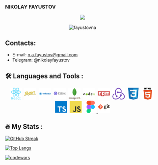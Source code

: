 ### NIKOLAY FAYUSTOV

<div id="header" align="center">
  <img src="https://media.giphy.com/media/JIX9t2j0ZTN9S/giphy.gif" width="200" border-radius="20"/>
</div>

<p align="center" width="200"> <img width="200" src="https://komarev.com/ghpvc/?username=fayustovna&label=Profile%20views&color=0e75b6&style=flat" alt="fayustovna" /> </p>

## Contacts:
- E-mail: n.a.fayustov@gmail.com
- Telegram: @nikolayfayustov



## :hammer_and_wrench: Languages and Tools :
 
<div align="center" margin-top='50px'>
  <img src="https://github.com/FayustovNA/devicon-master/blob/main/icons/react/react-original-wordmark.svg" title="React" alt="React" width="40" height="40"/>&nbsp;
   <img src="https://github.com/FayustovNA/devicon-master/blob/main/icons/babel/babel-original.svg" title="babel" alt="babel " width="40" height="40"/>&nbsp;
    <img src="https://github.com/FayustovNA/devicon-master/blob/main/icons/webpack/webpack-original-wordmark.svg" title="webpack" alt="webpack " width="40" height="40"/>&nbsp;
    <img src="https://github.com/FayustovNA/devicon-master/blob/main/icons/eslint/eslint-original-wordmark.svg" title="eslint" alt="eslint" width="40" height="40"/>&nbsp;
     <img src="https://github.com/FayustovNA/devicon-master/blob/main/icons/mongodb/mongodb-original-wordmark.svg" title="mongodb" alt="mongodb" width="40" height="40"/>&nbsp;
   <img src="https://github.com/FayustovNA/devicon-master/blob/main/icons/nodejs/nodejs-original-wordmark.svg" title="nodejs" alt="nodejs" width="40" height="40"/>&nbsp;
   <img src="https://github.com/FayustovNA/devicon-master/blob/main/icons/npm/npm-original-wordmark.svg" title="npm" alt="npm" width="40" height="40"/>&nbsp;
  <img src="https://github.com/FayustovNA/devicon-master/blob/main/icons/redux/redux-original.svg" title="Redux" alt="Redux " width="40" height="40"/>&nbsp;
  <img src="https://github.com/FayustovNA/devicon-master/blob/main/icons/css3/css3-original.svg"  title="CSS3" alt="CSS" width="40" height="40"/>&nbsp;
  <img src="https://github.com/FayustovNA/devicon-master/blob/main/icons/html5/html5-original-wordmark.svg" title="HTML5" alt="HTML" width="40" height="40"/>&nbsp;
     <img src="https://github.com/FayustovNA/devicon-master/blob/main/icons/typescript/typescript-original.svg" title="typescript" alt="typescript" width="40" height="40"/>&nbsp;
  <img src="https://github.com/FayustovNA/devicon-master/blob/main/icons/javascript/javascript-original.svg" title="JavaScript" alt="JavaScript" width="40" height="40"/>&nbsp;
    <a href="https://www.w3schools.com/cs/" target="_blank" rel="noreferrer"> <img src="https://github.com/FayustovNA/devicon-master/blob/main/icons/figma/figma-original.svg" alt="figma-original" width="40" height="40"/>  
</a>
  <img src="https://github.com/FayustovNA/devicon-master/blob/main/icons/git/git-original-wordmark.svg" title="Git" **alt="Git" width="40" height="40"/>
</div>



## :fire: My Stats :
[![GitHub Streak](http://github-readme-streak-stats.herokuapp.com?user=fayustovna&theme=dark&background=000000)](https://git.io/streak-stats)

[![Top Langs](https://github-readme-stats.vercel.app/api/top-langs/?username=fayustovna&layout=compact&theme=vision-friendly-dark)](https://github.com/anuraghazra/github-readme-stats)

[![codewars](https://www.codewars.com/users/FayustovN/badges/large)](https://www.codewars.com/users/FayustovN)   
